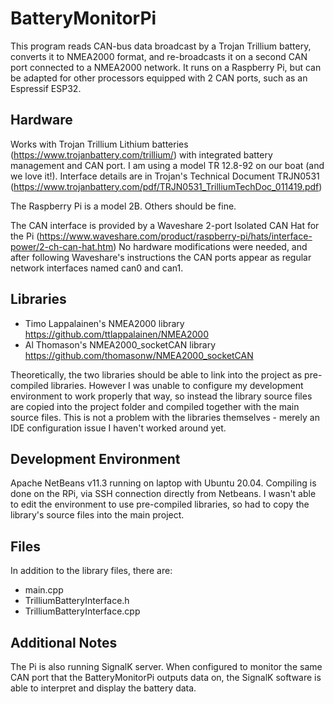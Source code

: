 # BatteryMonitorPi
This program reads CAN-bus data broadcast by a Trojan Trillium battery, converts it to NMEA2000 format, and re-broadcasts it on a second CAN port connected to a NMEA2000 network.  It runs on a Raspberry Pi, but can be adapted for other processors equipped with 2 CAN ports, such as an Espressif ESP32.

## Hardware
Works with Trojan Trillium Lithium batteries (https://www.trojanbattery.com/trillium/) with integrated battery management and CAN port. I am using a model TR 12.8-92 on our boat (and we love it!). Interface details are in Trojan's Technical Document TRJN0531 (https://www.trojanbattery.com/pdf/TRJN0531_TrilliumTechDoc_011419.pdf) 

The Raspberry Pi is a model 2B. Others should be fine.

The CAN interface is provided by a Waveshare 2-port Isolated CAN Hat for the Pi (https://www.waveshare.com/product/raspberry-pi/hats/interface-power/2-ch-can-hat.htm)  No hardware modifications were needed, and after following Waveshare's instructions the CAN ports appear as regular network interfaces named can0 and can1.

## Libraries
- Timo Lappalainen's NMEA2000 library https://github.com/ttlappalainen/NMEA2000 
- Al Thomason's NMEA2000_socketCAN library https://github.com/thomasonw/NMEA2000_socketCAN

Theoretically, the two libraries should be able to link into the project as pre-compiled libraries. However I was unable to configure my development environment to work properly that way, so instead the library source files are copied into the project folder and compiled together with the main source files. This is not a problem with the libraries themselves - merely an IDE configuration issue I haven't worked around yet.

## Development Environment
Apache NetBeans v11.3 running on laptop with Ubuntu 20.04. Compiling is done on the RPi, via SSH connection directly from Netbeans. I wasn't able to edit the environment to use pre-compiled libraries, so had to copy the library's source files into the main project.

## Files
In addition to the library files, there are:
- main.cpp
- TrilliumBatteryInterface.h  
- TrilliumBatteryInterface.cpp

## Additional Notes
The Pi is also running SignalK server. When configured to monitor the same CAN port that the BatteryMonitorPi outputs data on, the SignalK software is able to interpret and display the battery data.


